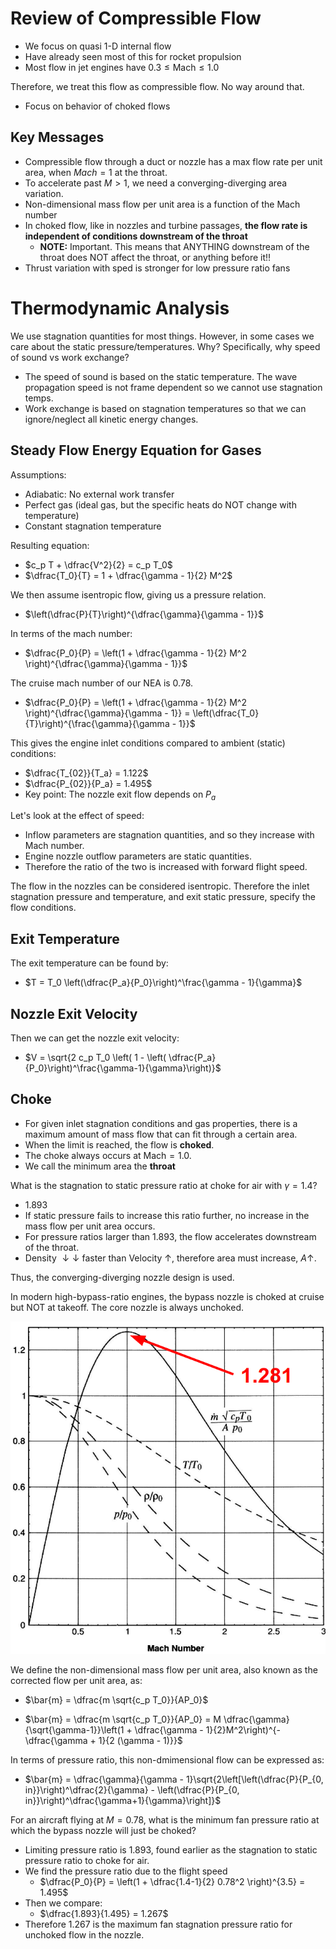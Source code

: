 # Review of Compressible Flow

- We focus on quasi 1-D internal flow
- Have already seen most of this for rocket propulsion
- Most flow in jet engines have $0.3 \le \textrm{Mach} \le 1.0$


Therefore, we treat this flow as compressible flow. No way around that.
- Focus on behavior of choked flows


## Key Messages
- Compressible flow through a duct or nozzle has a max flow rate per unit area, when $Mach = 1$ at the throat.
- To accelerate past $M>1$, we need a converging-diverging area variation.
- Non-dimensional mass flow per unit area is a function of the Mach number
- In choked flow, like in nozzles and turbine passages, **the flow rate is independent of conditions downstream of the throat**
  - **NOTE:** Important. This means that ANYTHING downstream of the throat does NOT affect the throat, or anything before it!!
- Thrust variation with sped is stronger for low pressure ratio fans

 # Thermodynamic Analysis

We use stagnation quantities for most things. However, in some cases we care about the static pressure/temperatures. Why? Specifically, why speed of sound vs work exchange?
- The speed of sound is based on the static temperature. The wave propagation speed is not frame dependent so we cannot use stagnation temps.
- Work exchange is based on stagnation temperatures so that we can ignore/neglect all kinetic energy changes.


 ## Steady Flow Energy Equation for Gases

 Assumptions:
 - Adiabatic: No external work transfer
 - Perfect gas (ideal gas, but the specific heats do NOT change with temperature)
 - Constant stagnation temperature

Resulting equation:
- $c_p T + \dfrac{V^2}{2} = c_p T_0$
- $\dfrac{T_0}{T} = 1 + \dfrac{\gamma - 1}{2} M^2$

We then assume isentropic flow, giving us a pressure relation.
- $\left(\dfrac{P}{T}\right)^{\dfrac{\gamma}{\gamma - 1}}$

In terms of the mach number:
- $\dfrac{P_0}{P} = \left(1 + \dfrac{\gamma - 1}{2} M^2 \right)^{\dfrac{\gamma}{\gamma - 1}}$

The cruise mach number of our NEA is 0.78.
- $\dfrac{P_0}{P} = \left(1 + \dfrac{\gamma - 1}{2} M^2 \right)^{\dfrac{\gamma}{\gamma - 1}} = \left(\dfrac{T_0}{T}\right)^{\frac{\gamma}{\gamma - 1}}$

This gives the engine inlet conditions compared to ambient (static) conditions:
- $\dfrac{T_{02}}{T_a} = 1.122$
- $\dfrac{P_{02}}{P_a} = 1.495$
- Key point: The nozzle exit flow depends on $P_a$

Let's look at the effect of speed:
- Inflow parameters are stagnation quantities, and so they increase with Mach number.
- Engine nozzle outflow parameters are static quantities.
- Therefore the ratio of the two is increased with forward flight speed.

The flow in the nozzles can be considered isentropic. Therefore the inlet stagnation pressure and temperature, and exit static pressure, specify the flow conditions.

## Exit Temperature

The exit temperature can be found by:
- $T = T_0 \left(\dfrac{P_a}{P_0}\right)^\frac{\gamma - 1}{\gamma}$

## Nozzle Exit Velocity

Then we can get the nozzle exit velocity:
- $V = \sqrt{2  c_p  T_0  \left( 1 - \left( \dfrac{P_a}{P_0}\right)^\frac{\gamma-1}{\gamma}\right)}$

## Choke

- For given inlet stagnation conditions and gas properties, there is a maximum amount of mass flow that can fit through a certain area. 
- When the limit is reached, the flow is **choked**. 
- The choke always occurs at $\textrm{Mach} = 1.0$. 
- We call the minimum area the **throat**

What is the stagnation to static pressure ratio at choke for air with $\gamma = 1.4$?
- 1.893
- If static pressure fails to increase this ratio further, no increase in the mass flow per unit area occurs.
- For pressure ratios larger than 1.893, the flow accelerates downstream of the throat.
- Density $\downarrow \downarrow$ faster than Velocity $\uparrow$, therefore area must increase, $A \uparrow$.

Thus, the converging-diverging nozzle design is used.

In modern high-bypass-ratio engines, the bypass nozzle is choked at cruise but NOT at takeoff. The core nozzle is always unchoked.

![Alt text](image-13.png)

We define the non-dimensional mass flow per unit area, also known as the corrected flow per unit area, as:
- $\bar{m} = \dfrac{m \sqrt{c_p T_0}}{AP_0}$

- $\bar{m} = \dfrac{m \sqrt{c_p T_0}}{AP_0} = M \dfrac{\gamma}{\sqrt{\gamma-1}}\left(1 + \dfrac{\gamma - 1}{2}M^2\right)^{-\dfrac{\gamma + 1}{2 (\gamma - 1)}}$

In terms of pressure ratio, this non-dmimensional flow can be expressed as:
- $\bar{m} = \dfrac{\gamma}{\gamma - 1}\sqrt{2\left[\left(\dfrac{P}{P_{0, in}}\right)^\dfrac{2}{\gamma} - \left(\dfrac{P}{P_{0, in}}\right)^\dfrac{\gamma+1}{\gamma}\right]}$

For an aircraft flying at $M=0.78$, what is the minimum fan pressure ratio at which the bypass nozzle will just be choked?
- Limiting pressure ratio is 1.893, found earlier as the stagnation to static pressure ratio to choke for air.
- We find the pressure ratio due to the flight speed
  - $\dfrac{P_0}{P} = \left(1 + \dfrac{1.4-1}{2} 0.78^2 \right)^{3.5} = 1.495$
- Then we compare:
  - $\dfrac{1.893}{1.495} = 1.267$
- Therefore $1.267$ is the maximum fan stagnation pressure ratio for unchoked flow in the nozzle.
